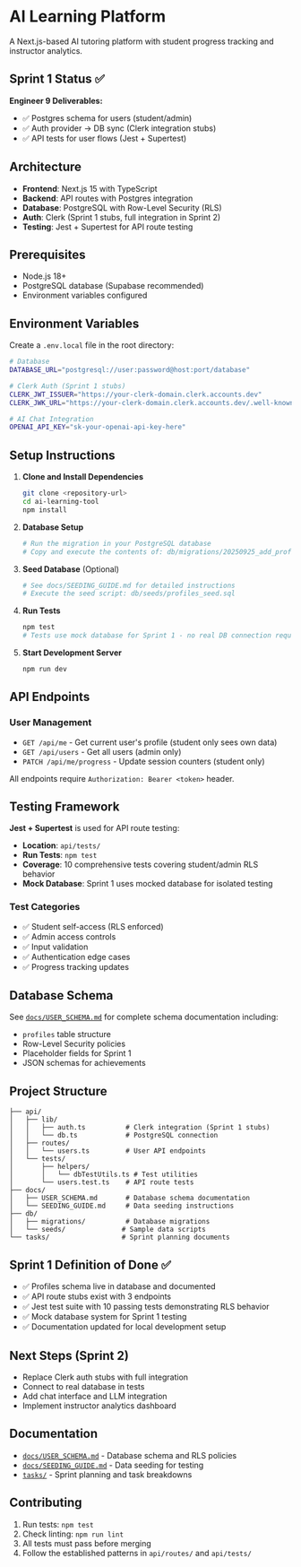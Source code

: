 # AI Learning Platform

A Next.js-based AI tutoring platform with student progress tracking and instructor analytics.

## Sprint 1 Status ✅

**Engineer 9 Deliverables:**
- ✅ Postgres schema for users (student/admin)
- ✅ Auth provider → DB sync (Clerk integration stubs)
- ✅ API tests for user flows (Jest + Supertest)

## Architecture

- **Frontend**: Next.js 15 with TypeScript
- **Backend**: API routes with Postgres integration
- **Database**: PostgreSQL with Row-Level Security (RLS)
- **Auth**: Clerk (Sprint 1 stubs, full integration in Sprint 2)
- **Testing**: Jest + Supertest for API route testing

## Prerequisites

- Node.js 18+ 
- PostgreSQL database (Supabase recommended)
- Environment variables configured

## Environment Variables

Create a `.env.local` file in the root directory:

```bash
# Database
DATABASE_URL="postgresql://user:password@host:port/database"

# Clerk Auth (Sprint 1 stubs)
CLERK_JWT_ISSUER="https://your-clerk-domain.clerk.accounts.dev"
CLERK_JWK_URL="https://your-clerk-domain.clerk.accounts.dev/.well-known/jwks.json"

# AI Chat Integration
OPENAI_API_KEY="sk-your-openai-api-key-here"
```

## Setup Instructions

1. **Clone and Install Dependencies**
   ```bash
   git clone <repository-url>
   cd ai-learning-tool
   npm install
   ```

2. **Database Setup**
   ```bash
   # Run the migration in your PostgreSQL database
   # Copy and execute the contents of: db/migrations/20250925_add_profiles_columns.sql
   ```

3. **Seed Database** (Optional)
   ```bash
   # See docs/SEEDING_GUIDE.md for detailed instructions
   # Execute the seed script: db/seeds/profiles_seed.sql
   ```

4. **Run Tests**
   ```bash
   npm test
   # Tests use mock database for Sprint 1 - no real DB connection required
   ```

5. **Start Development Server**
   ```bash
   npm run dev
   ```

## API Endpoints

### User Management
- `GET /api/me` - Get current user's profile (student only sees own data)
- `GET /api/users` - Get all users (admin only)
- `PATCH /api/me/progress` - Update session counters (student only)

All endpoints require `Authorization: Bearer <token>` header.

## Testing Framework

**Jest + Supertest** is used for API route testing:

- **Location**: `api/tests/`
- **Run Tests**: `npm test`
- **Coverage**: 10 comprehensive tests covering student/admin RLS behavior
- **Mock Database**: Sprint 1 uses mocked database for isolated testing

### Test Categories
- ✅ Student self-access (RLS enforced)
- ✅ Admin access controls  
- ✅ Input validation
- ✅ Authentication edge cases
- ✅ Progress tracking updates

## Database Schema

See [`docs/USER_SCHEMA.md`](docs/USER_SCHEMA.md) for complete schema documentation including:
- `profiles` table structure
- Row-Level Security policies
- Placeholder fields for Sprint 1
- JSON schemas for achievements

## Project Structure

```
├── api/
│   ├── lib/
│   │   ├── auth.ts          # Clerk integration (Sprint 1 stubs)
│   │   └── db.ts            # PostgreSQL connection
│   ├── routes/
│   │   └── users.ts         # User API endpoints
│   └── tests/
│       ├── helpers/
│       │   └── dbTestUtils.ts # Test utilities
│       └── users.test.ts    # API route tests
├── docs/
│   ├── USER_SCHEMA.md       # Database schema documentation
│   └── SEEDING_GUIDE.md     # Data seeding instructions
├── db/
│   ├── migrations/          # Database migrations
│   └── seeds/              # Sample data scripts
└── tasks/                  # Sprint planning documents
```

## Sprint 1 Definition of Done ✅

- ✅ Profiles schema live in database and documented
- ✅ API route stubs exist with 3 endpoints
- ✅ Jest test suite with 10 passing tests demonstrating RLS behavior
- ✅ Mock database system for Sprint 1 testing
- ✅ Documentation updated for local development setup

## Next Steps (Sprint 2)

- Replace Clerk auth stubs with full integration
- Connect to real database in tests
- Add chat interface and LLM integration
- Implement instructor analytics dashboard

## Documentation

- [`docs/USER_SCHEMA.md`](docs/USER_SCHEMA.md) - Database schema and RLS policies
- [`docs/SEEDING_GUIDE.md`](docs/SEEDING_GUIDE.md) - Data seeding for testing
- [`tasks/`](tasks/) - Sprint planning and task breakdowns

## Contributing

1. Run tests: `npm test`
2. Check linting: `npm run lint`
3. All tests must pass before merging
4. Follow the established patterns in `api/routes/` and `api/tests/`
